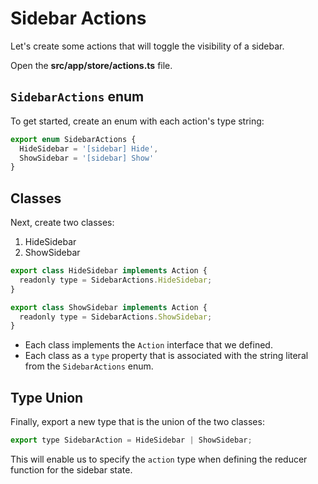 # Sidebar Actions

Let's create some actions that will toggle the visibility of a sidebar.

Open the **src/app/store/actions.ts** file.

## `SidebarActions` enum

To get started, create an enum with each action's type string:

```javascript
export enum SidebarActions {
  HideSidebar = '[sidebar] Hide',
  ShowSidebar = '[sidebar] Show'
}
```

## Classes

Next, create two classes:

1. HideSidebar
2. ShowSidebar

```javascript
export class HideSidebar implements Action {
  readonly type = SidebarActions.HideSidebar;
}

export class ShowSidebar implements Action {
  readonly type = SidebarActions.ShowSidebar;
}
```

* Each class implements the `Action` interface that we defined.
* Each class as a `type` property that is associated with the string literal from the `SidebarActions` enum.

## Type Union

Finally, export a new type that is the union of the two classes:

```javascript
export type SidebarAction = HideSidebar | ShowSidebar;
```

This will enable us to specify the `action` type when defining the reducer function for the sidebar state.